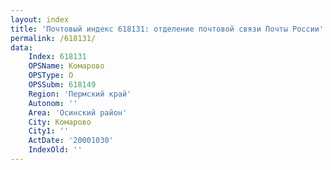 ```yaml
---
layout: index
title: 'Почтовый индекс 618131: отделение почтовой связи Почты России'
permalink: /618131/
data:
    Index: 618131
    OPSName: Комарово
    OPSType: О
    OPSSubm: 618149
    Region: 'Пермский край'
    Autonom: ''
    Area: 'Осинский район'
    City: Комарово
    City1: ''
    ActDate: '20001030'
    IndexOld: ''
---
```

